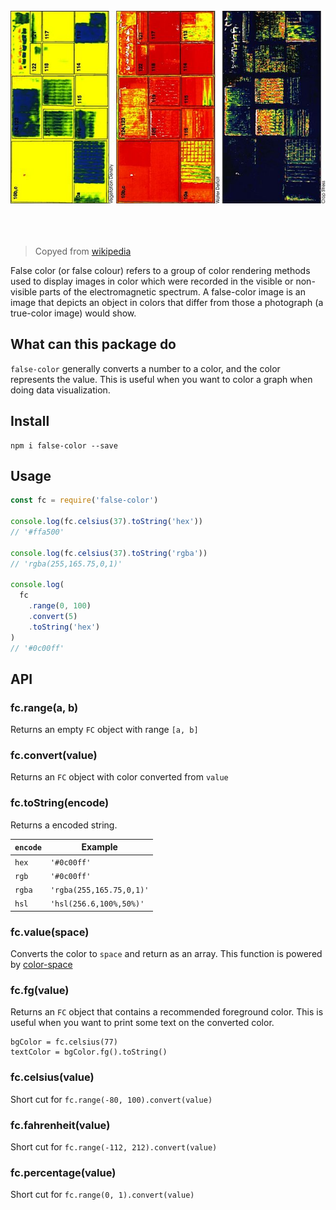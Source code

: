 
<div align="center">
	<br>
	<div>
		<img src="eg.jpg">
	</div>
	<br>
	<br>
	<br>
</div>

> Copyed from [wikipedia](https://en.wikipedia.org/wiki/False_color)

False color (or false colour) refers to a group of color rendering methods used to display images in color which were recorded in the visible or non-visible parts of the electromagnetic spectrum. A false-color image is an image that depicts an object in colors that differ from those a photograph (a true-color image) would show.

## What can this package do

`false-color` generally converts a number to a color, and the color represents the value. This is useful when you want to color a graph when doing data visualization.

## Install

```
npm i false-color --save
```

## Usage

```js
const fc = require('false-color')

console.log(fc.celsius(37).toString('hex'))
// '#ffa500'

console.log(fc.celsius(37).toString('rgba'))
// 'rgba(255,165.75,0,1)'

console.log(
  fc
    .range(0, 100)
    .convert(5)
    .toString('hex')
)
// '#0c00ff'
```

## API

### fc.range(a, b)

Returns an empty `FC` object with range `[a, b]`

### fc.convert(value)

Returns an `FC` object with color converted from `value`

### fc.toString(encode)

Returns a encoded string.

| `encode` | Example                  |
| -------- | ------------------------ |
| `hex`    | `'#0c00ff'`              |
| `rgb`    | `'#0c00ff'`              |
| `rgba`   | `'rgba(255,165.75,0,1)'` |
| `hsl`    | `'hsl(256.6,100%,50%)'`  |

### fc.value(space)

Converts the color to `space` and return as an array. This function is powered by [color-space](https://github.com/colorjs/color-space)

### fc.fg(value)

Returns an `FC` object that contains a recommended foreground color. This is useful when you want to print some text on the converted color.

```
bgColor = fc.celsius(77)
textColor = bgColor.fg().toString()
```

### fc.celsius(value)

Short cut for `fc.range(-80, 100).convert(value)`

### fc.fahrenheit(value)

Short cut for `fc.range(-112, 212).convert(value)`

### fc.percentage(value)

Short cut for `fc.range(0, 1).convert(value)`
